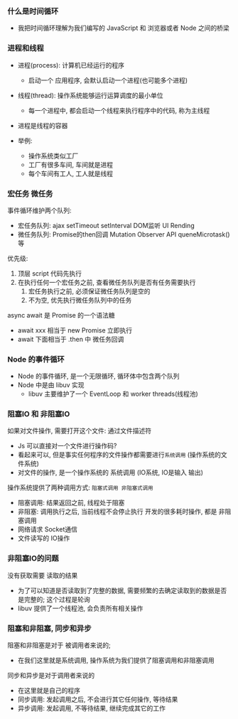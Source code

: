 ### 什么是时间循环

- 我把时间循环理解为我们编写的 JavaScript 和 浏览器或者 Node 之间的桥梁

### 进程和线程

- 进程(process): 计算机已经运行的程序
  - 启动一个 应用程序, 会默认启动一个进程(也可能多个进程)
- 线程(thread): 操作系统能够运行运算调度的最小单位
  - 每一个进程中, 都会启动一个线程来执行程序中的代码, 称为主线程
- 进程是线程的容器

- 举例:
  - 操作系统类似工厂
  - 工厂有很多车间, 车间就是进程
  - 每个车间有工人, 工人就是线程

### 宏任务 微任务

事件循环维护两个队列:

- 宏任务队列: ajax setTimeout setInterval DOM监听 UI Rending
- 微任务队列: Promise的then回调 Mutation Observer API queneMicrotask() 等


优先级:

1. 顶层 script 代码先执行
2. 在执行任何一个宏任务之前, 查看微任务队列是否有任务需要执行
   1. 宏任务执行之前, 必须保证微任务队列是空的
   2. 不为空, 优先执行微任务队列中的任务

async await 是 Promise 的一个语法糖

- await xxx 相当于 new Promise 立即执行
- await 下面相当于 .then 中 微任务回调


### Node 的事件循环

- Node 的事件循环, 是一个无限循环, 循环体中包含两个队列
- Node 中是由 libuv 实现
  - libuv 主要维护了一个 EventLoop 和 worker threads(线程池)


### 阻塞IO 和 非阻塞IO

如果对文件操作, 需要打开这个文件: 通过文件描述符
  - Js 可以直接对一个文件进行操作码?
  - 看起来可以, 但是事实任何程序的文件操作都需要进行`系统调用` (操作系统的文件系统)
  - 对文件的操作, 是一个操作系统的 系统调用 (IO系统,  IO是输入 输出)

操作系统提供了两种调用方式:  `阻塞式调用 非阻塞式调用`
  - 阻塞调用: 结果返回之前, 线程处于阻塞
  - 非阻塞: 调用执行之后, 当前线程不会停止执行
开发的很多耗时操作, 都是 非阻塞调用
  - 网络请求 Socket通信
  - 文件读写的 IO操作

### 非阻塞IO的问题

没有获取需要 读取的结果
  - 为了可以知道是否读取到了完整的数据, 需要频繁的去确定读取到的数据是否是完整的; 这个过程是轮询
  - libuv 提供了一个线程池, 会负责所有相关操作

### 阻塞和非阻塞, 同步和异步

阻塞和非阻塞是对于 被调用者来说的;
  - 在我们这里就是系统调用, 操作系统为我们提供了阻塞调用和非阻塞调用
  
同步和异步是对于调用者来说的
  - 在这里就是自己的程序
  - 同步调用: 发起调用之后, 不会进行其它任何操作, 等待结果
  - 异步调用: 发起调用, 不等待结果, 继续完成其它的工作